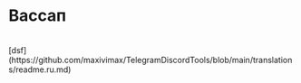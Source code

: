 # Вассап
<br/>
[<img>dsf](https://github.com/maxivimax/TelegramDiscordTools/blob/main/translations/readme.ru.md)
